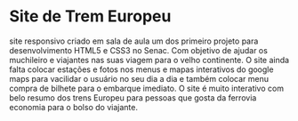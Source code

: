 # Site de Trem Europeu
site responsivo criado em sala de aula um dos primeiro projeto para desenvolvimento HTML5 e CSS3 no Senac.
Com objetivo de ajudar os muchileiro e viajantes nas suas viagem para o velho continente.
O site ainda falta colocar estações e fotos nos menus e mapas interativos do google maps para vacilidar o usuário no seu dia a dia e também colocar menu compra de bilhete para o embarque imediato.
O site é muito interativo com belo resumo dos trens Europeu para pessoas que gosta da ferrovia economia para o bolso do viajante.

